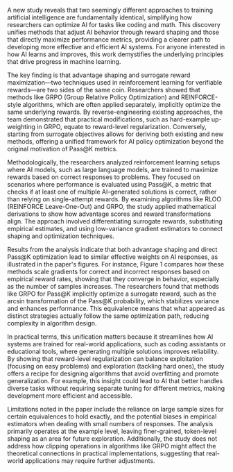A new study reveals that two seemingly different approaches to training artificial intelligence are fundamentally identical, simplifying how researchers can optimize AI for tasks like coding and math. This discovery unifies methods that adjust AI behavior through reward shaping and those that directly maximize performance metrics, providing a clearer path to developing more effective and efficient AI systems. For anyone interested in how AI learns and improves, this work demystifies the underlying principles that drive progress in machine learning.

The key finding is that advantage shaping and surrogate reward maximization—two techniques used in reinforcement learning for verifiable rewards—are two sides of the same coin. Researchers showed that methods like GRPO (Group Relative Policy Optimization) and REINFORCE-style algorithms, which are often applied separately, implicitly optimize the same underlying rewards. By reverse-engineering existing approaches, the team demonstrated that practical modifications, such as hard-example up-weighting in GRPO, equate to reward-level regularization. Conversely, starting from surrogate objectives allows for deriving both existing and new methods, offering a unified framework for AI policy optimization beyond the original motivation of Pass@K metrics.

Methodologically, the researchers analyzed reinforcement learning setups where AI models, such as large language models, are trained to maximize rewards based on correct responses to problems. They focused on scenarios where performance is evaluated using Pass@K, a metric that checks if at least one of multiple AI-generated solutions is correct, rather than relying on single-attempt rewards. By examining algorithms like RLOO (REINFORCE Leave-One-Out) and GRPO, the study applied mathematical derivations to show how advantage scores and reward transformations align. The approach involved differentiating surrogate rewards, substituting empirical estimates, and using low-variance gradient estimators to connect shaping and optimization techniques.

Results from the analysis indicate that both advantage shaping and direct Pass@K optimization lead to similar effective weights on AI responses, as illustrated in the paper's figures. For instance, Figure 1 compares how these methods scale gradients for correct and incorrect responses based on empirical reward rates, showing that they converge in behavior, especially as the number of samples increases. The researchers found that methods like GRPO for Pass@K implicitly optimize a surrogate reward, such as the arcsin transformation of the Pass@K probability, which stabilizes variance and enhances performance. This equivalence means that what appeared as distinct strategies actually follow the same optimization path, reducing complexity in algorithm design.

In practical terms, this unification matters because it streamlines how AI systems are trained for real-world applications, such as coding assistants or educational tools, where generating multiple solutions improves reliability. By showing that reward-level regularization can balance exploitation (focusing on easy problems) and exploration (tackling hard ones), the study offers a recipe for designing algorithms that avoid overfitting and promote generalization. For example, this insight could lead to AI that better handles diverse tasks without requiring separate tuning for different metrics, making development more efficient and accessible.

Limitations noted in the paper include the reliance on large sample sizes for certain equivalences to hold exactly, and the potential biases in empirical estimators when dealing with small numbers of responses. The analysis primarily operates at the example level, leaving finer-grained, token-level shaping as an area for future exploration. Additionally, the study does not address how clipping operations in algorithms like GRPO might affect the theoretical connections in practical implementations, suggesting that real-world applications may require further adjustments.